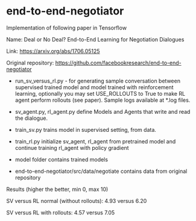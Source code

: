 # end-to-end-negotiator

Implementation of following paper in Tensorflow

Name: Deal or No Deal? End-to-End Learning for Negotiation Dialogues

Link: https://arxiv.org/abs/1706.05125

Original repository: https://github.com/facebookresearch/end-to-end-negotiator


- run_sv_versus_rl.py - for generating sample conversation between supervised trained model and model trained with reinforcement learning, optionally you may set USE_ROLLOUTS to True to make RL agent perform rollouts (see paper). Sample logs available at *.log files.

- sv_agent.py, rl_agent.py define Models and Agents that write and read the dialogue.

- train_sv.py trains model in supervised setting, from data.

- train_rl.py initialize sv_agent, rl_agent from pretrained model and continue training rl_agent with policy gradient

- model folder contains trained models

- end-to-end-negotiator/src/data/negotiate contains data from original repository


Results (higher the better, min 0, max 10)

SV versus RL normal (without rollouts): 
4.93 versus 6.20

SV versus RL with rollouts: 
4.57 versus 7.05 

